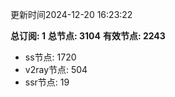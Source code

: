 更新时间2024-12-20 16:23:22

**总订阅: 1**
**总节点: 3104**
**有效节点: 2243**
- ss节点: 1720
- v2ray节点: 504
- ssr节点: 19
